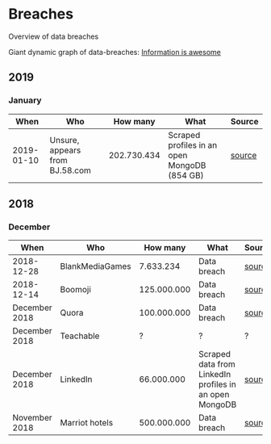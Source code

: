 # Breaches
Overview of data breaches

Giant dynamic graph of data-breaches:
[Information is awesome](https://informationisbeautiful.net/visualizations/worlds-biggest-data-breaches-hacks/)


## 2019

### January
| When | Who | How many | What | Source |
| ---- |--------|--------|--------|-------|
|2019-01-10 | Unsure, appears from BJ.58.com | 202.730.434 | Scraped profiles in an open MongoDB (854 GB) | [source](https://thehackernews.com/2019/01/mongodb-chinese-database.html) |


## 2018

### December

| When | Who | How many | What | Source |
| ---- |--------|--------|--------|-------|
| 2018-12-28 | BlankMediaGames | 7.633.234 | Data breach | [source](https://www.bleepingcomputer.com/news/security/27-percent-of-passwords-from-town-of-salem-breach-already-cracked/) |
| 2018-12-14 | Boomoji | 125.000.000 | Data breach | [source](https://techcrunch.com/2018/12/13/popular-boomoji-app-exposed-millions-contact-lists-location-data/) |
| December 2018 | Quora | 100.000.000 | Data breach | [source](https://techcrunch.com/2018/12/03/quora-says-100-million-users-may-have-been-affected-by-data-breach/) |
| December 2018 | Teachable | ? | ? | ? |
| December 2018 | LinkedIn | 66.000.000 | Scraped data from LinkedIn profiles in an open MongoDB | [source](https://www.bleepingcomputer.com/news/security/unprotected-mongodb-exposes-scraped-profile-data-of-66-million/) |
| November 2018 | Marriot hotels | 500.000.000 | Data breach | [source](https://techcrunch.com/2018/11/30/starwood-hotels-says-500-million-guest-records-stolen-in-massive-data-breach/) |
